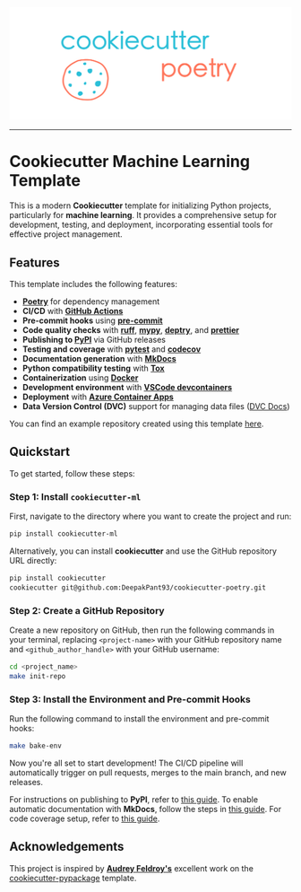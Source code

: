 <p align="center">
  <img width="600" src="static/cookiecutter.svg">
</p>
<style>
  .md-typeset h1,
  .md-content__button {
    display: none;
  }
</style>

---

# Cookiecutter Machine Learning Template

This is a modern **Cookiecutter** template for initializing Python projects, particularly for **machine learning**. It provides a comprehensive setup for development, testing, and deployment, incorporating essential tools for effective project management.

## Features

This template includes the following features:

-   **[Poetry](https://python-poetry.org/)** for dependency management
-   **CI/CD** with **[GitHub Actions](https://github.com/features/actions)**
-   **Pre-commit hooks** using **[pre-commit](https://pre-commit.com/)**
-   **Code quality checks** with **[ruff](https://github.com/charliermarsh/ruff)**, **[mypy](https://mypy.readthedocs.io/en/stable/)**, **[deptry](https://github.com/fpgmaas/deptry/)**, and **[prettier](https://prettier.io/)**
-   **Publishing to [PyPI](https://pypi.org)** via GitHub releases
-   **Testing and coverage** with **[pytest](https://docs.pytest.org/en/7.1.x/)** and **[codecov](https://about.codecov.io/)**
-   **Documentation generation** with **[MkDocs](https://www.mkdocs.org/)**
-   **Python compatibility testing** with **[Tox](https://tox.wiki/en/latest/)**
-   **Containerization** using **[Docker](https://www.docker.com/)**
-   **Development environment** with **[VSCode devcontainers](https://code.visualstudio.com/docs/devcontainers/containers)**
-   **Deployment** with **[Azure Container Apps](https://azure.microsoft.com/en-in/products/container-apps)**
-   **Data Version Control (DVC)** support for managing data files ([DVC Docs](https://dvc.org/))

You can find an example repository created using this template [here](https://github.com/DeepakPant93/cookiecutter-ml).

## Quickstart

To get started, follow these steps:

### Step 1: Install `cookiecutter-ml`

First, navigate to the directory where you want to create the project and run:

```bash
pip install cookiecutter-ml
```

Alternatively, you can install **cookiecutter** and use the GitHub repository URL directly:

```bash
pip install cookiecutter
cookiecutter git@github.com:DeepakPant93/cookiecutter-poetry.git
```

### Step 2: Create a GitHub Repository

Create a new repository on GitHub, then run the following commands in your terminal, replacing `<project-name>` with your GitHub repository name and `<github_author_handle>` with your GitHub username:

```bash
cd <project_name>
make init-repo
```

### Step 3: Install the Environment and Pre-commit Hooks

Run the following command to install the environment and pre-commit hooks:

```bash
make bake-env
```

Now you're all set to start development! The CI/CD pipeline will automatically trigger on pull requests, merges to the main branch, and new releases.

For instructions on publishing to **PyPI**, refer to [this guide](./features/publishing.md#set-up-for-pypi). To enable automatic documentation with **MkDocs**, follow the steps in [this guide](./features/mkdocs.md). For code coverage setup, refer to [this guide](./features/codecov.md).

## Acknowledgements

This project is inspired by **[Audrey Feldroy's](https://github.com/audreyfeldroy)** excellent work on the [cookiecutter-pypackage](https://github.com/audreyfeldroy/cookiecutter-pypackage) template.
